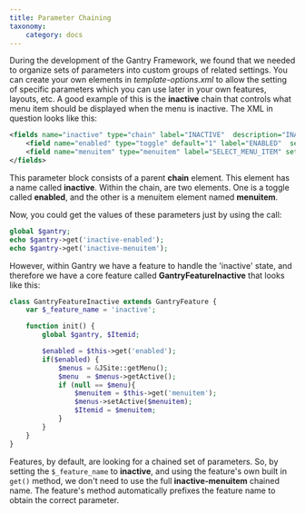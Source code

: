 ```yaml
---
title: Parameter Chaining
taxonomy:
    category: docs
---
```


During the development of the Gantry Framework, we found that we needed to organize sets of parameters into custom groups of related settings. You can create your own elements in *template-options.xml* to allow the setting of specific parameters which you can use later in your own features, layouts, etc. A good example of this is the **inactive** chain that controls what menu item should be displayed when the menu is inactive. The XML in question looks like this:

```xml
<fields name="inactive" type="chain" label="INACTIVE"  description="INACTIVE_DESC">
    <field name="enabled" type="toggle" default="1" label="ENABLED"  setinmenuitem="false" />
    <field name="menuitem" type="menuitem" label="SELECT_MENU_ITEM" setinmenuitem="false" />
</fields>
```

This parameter block consists of a parent **chain** element. This element has a name called **inactive**. Within the chain, are two elements. One is a toggle called **enabled**, and the other is a menuitem element named **menuitem**.

Now, you could get the values of these parameters just by using the call:

```php
global $gantry;
echo $gantry->get('inactive-enabled');
echo $gantry->get('inactive-menuitem');
```

However, within Gantry we have a feature to handle the 'inactive' state, and therefore we have a core feature called **GantryFeatureInactive** that looks like this:

```php
class GantryFeatureInactive extends GantryFeature {
    var $_feature_name = 'inactive';

    function init() {
        global $gantry, $Itemid;

        $enabled = $this->get('enabled');
        if($enabled) {
            $menus = &JSite::getMenu();
            $menu  = $menus->getActive();
            if (null == $menu){
                $menuitem = $this->get('menuitem');
                $menus->setActive($menuitem);
                $Itemid = $menuitem;
            }
        }
    }
}
```

Features, by default, are looking for a chained set of parameters. So, by setting the `$_feature_name` to **inactive**, and using the feature's own built in `get()` method, we don't need to use the full **inactive-menuitem** chained name. The feature's method automatically prefixes the feature name to obtain the correct parameter.
